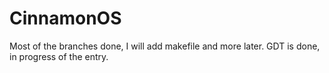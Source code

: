 # CinnamonOS
Most of the branches done, I will add makefile and more later. GDT is done, in progress of the entry.
